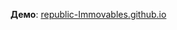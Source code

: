 **Демо**: [republic-Immovables.github.io](https://dementrum.github.io/republic-Immovables.github.io/.)
